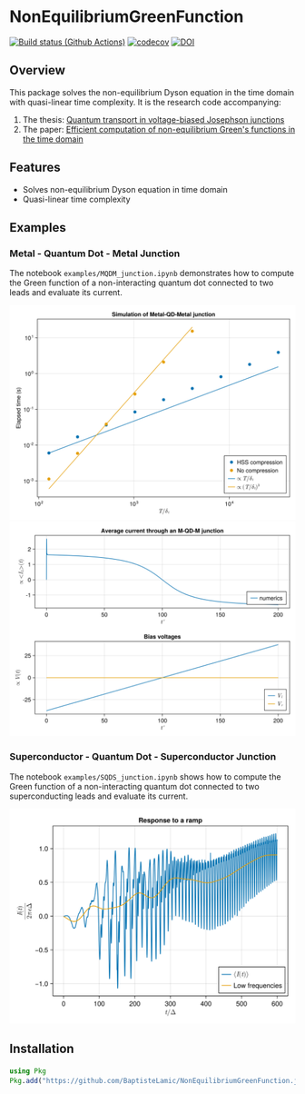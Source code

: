 # NonEquilibriumGreenFunction

[![Build status (Github Actions)](https://github.com/BaptisteLamic/NonEquilibriumGreenFunction.jl/workflows/CI/badge.svg)](https://github.com/BaptisteLamic/NonEquilibriumGreenFunction.jl/actions)
[![codecov](https://codecov.io/gh/BaptisteLamic/NonEquilibriumGreenFunction.jl/branch/main/graph/badge.svg?token=BHAETIA0KL)](https://codecov.io/gh/BaptisteLamic/NonEquilibriumGreenFunction.jl)
[![DOI](https://zenodo.org/badge/623330633.svg)](https://zenodo.org/badge/latestdoi/623330633)

## Overview

This package solves the non-equilibrium Dyson equation in the time domain with quasi-linear time complexity. It is the research code accompanying:

1. The thesis: [Quantum transport in voltage-biased Josephson junctions](https://www.theses.fr/s210157#)
2. The paper: [Efficient computation of non-equilibrium Green's functions in the time domain](https://arxiv.org/html/2410.11057v1)

## Features

- Solves non-equilibrium Dyson equation in time domain
- Quasi-linear time complexity 

## Examples

### Metal - Quantum Dot - Metal Junction

The notebook `examples/MQDM_junction.ipynb` demonstrates how to compute the Green function of a non-interacting quantum dot connected to two leads and evaluate its current.

![Benchmark_QD_equilibrium](examples/QD_benchmark.svg)
![QD_Iavr](examples/average_current_QD.svg)

### Superconductor - Quantum Dot - Superconductor Junction

The notebook `examples/SQDS_junction.ipynb` shows how to compute the Green function of a non-interacting quantum dot connected to two superconducting leads and evaluate its current.

![QD_Iavr](examples/transient_current_SQDS.svg)

## Installation

```julia
using Pkg
Pkg.add("https://github.com/BaptisteLamic/NonEquilibriumGreenFunction.jl")